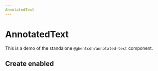 ```yaml
---
AnnotatedText
---
```


# AnnotatedText

This is a demo of the standalone `@ghentcdh/annotated-text` component.

<script setup>

//
import { ref } from 'vue';
import {
  AnnotatedText,
  Debugger,
  UserActionState,
} from "@ghentcdh/annotated-text";
import { demoAnnotations } from '@demo/data';

const lines = [
  {
    // gutter: "1.",
    text: "Χ[αι]ρήμ[ων] Ἀπολλωνίωι τῶι",
    start: 0,
    end: 28,
  },
  {
    gutter: "2.",
    text: "[φι]λτάτωι χαίρειν.",
    start: 32,
    end: 50,
  },
  {
    gutter: "3.",
    text: "καὶ διʼ ἑτ[έρας ἐπι]στολῆς ἔγραψά σοι, ἵνα δύο ",
    start: 54,
    end: 100,
  },
]
const  onMouseDown=(e, payload) =>{
 console.log('mouse Down', e, payload);
}

function onMouseMove(e, payload) {
 console.log('mouse Move', e, payload);
}

const textLines = lines;
// const textLinesParsed = textToLines(demoAnnotations.source1.content.text)
const annotations = ref([]);
</script>

## Create enabled

<AnnotatedText
    key="text"
    :component-id="'1'"
    :annotations="annot"
    :lines="textLines"
    :allow-create="true"
/>
